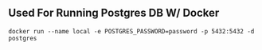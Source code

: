 ## Used For Running Postgres DB W/ Docker
`docker run --name local -e POSTGRES_PASSWORD=password -p 5432:5432 -d postgres`